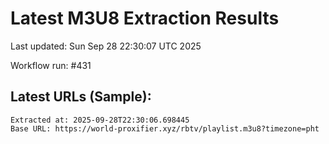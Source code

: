 # Latest M3U8 Extraction Results

Last updated: Sun Sep 28 22:30:07 UTC 2025

Workflow run: #431

## Latest URLs (Sample):
```
Extracted at: 2025-09-28T22:30:06.698445
Base URL: https://world-proxifier.xyz/rbtv/playlist.m3u8?timezone=pht

```
